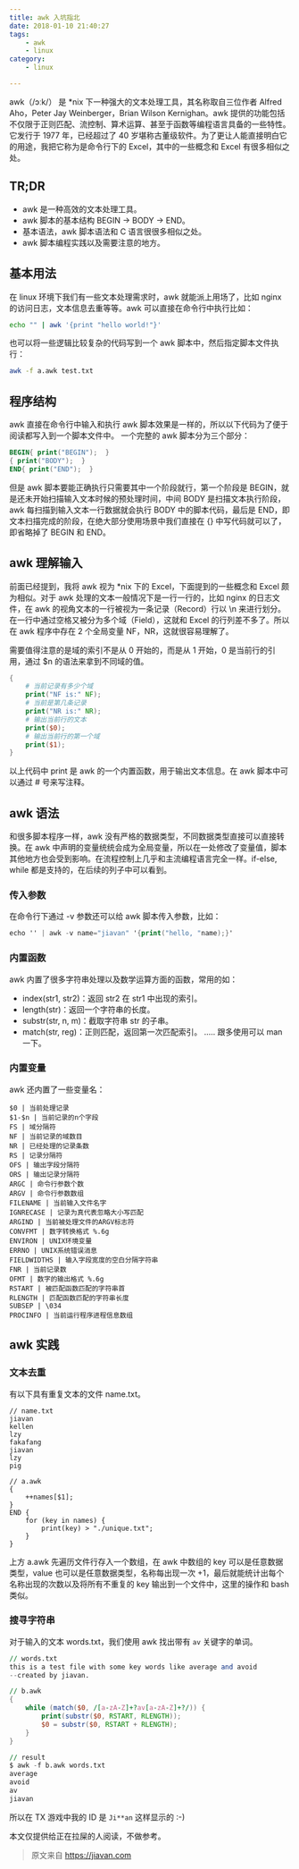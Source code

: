 ```yaml
---
title: awk 入坑指北
date: 2018-01-10 21:40:27
tags:
	- awk
	- linux
category:
	- linux

---
```


awk（/ɔːk/） 是 *nix 下一种强大的文本处理工具，其名称取自三位作者 Alfred Aho，Peter Jay Weinberger，Brian Wilson Kernighan。awk 提供的功能包括不仅限于正则匹配、流控制、算术运算、甚至于函数等编程语言具备的一些特性。它发行于 1977 年，已经超过了 40 岁堪称古董级软件。为了更让人能直接明白它的用途，我把它称为是命令行下的 Excel，其中的一些概念和 Excel 有很多相似之处。

<!--more-->

## TR;DR
- awk 是一种高效的文本处理工具。
- awk 脚本的基本结构 BEGIN -> BODY -> END。
- 基本语法，awk 脚本语法和 C 语言很很多相似之处。
- awk 脚本编程实践以及需要注意的地方。

## 基本用法
在 linux 环境下我们有一些文本处理需求时，awk 就能派上用场了，比如 nginx 的访问日志，文本信息去重等等。awk 可以直接在命令行中执行比如：
```bash
echo "" | awk '{print "hello world!"}'
```
也可以将一些逻辑比较复杂的代码写到一个 awk 脚本中，然后指定脚本文件执行：
```bash
awk -f a.awk test.txt
```

## 程序结构
awk 直接在命令行中输入和执行 awk 脚本效果是一样的，所以以下代码为了便于阅读都写入到一个脚本文件中。
一个完整的 awk 脚本分为三个部分：
```awk
BEGIN{ print("BEGIN");  }
{ print("BODY");  }
END{ print("END");  }
```
但是 awk 脚本要能正确执行只需要其中一个阶段就行，第一个阶段是 BEGIN，就是还未开始扫描输入文本时候的预处理时间，中间 BODY 是扫描文本执行阶段，awk 每扫描到输入文本一行数据就会执行 BODY 中的脚本代码，最后是 END，即文本扫描完成的阶段，在绝大部分使用场景中我们直接在 {} 中写代码就可以了，即省略掉了 BEGIN 和 END。

## awk 理解输入
前面已经提到，我将 awk 视为 *nix 下的 Excel，下面提到的一些概念和 Excel 颇为相似。对于 awk 处理的文本一般情况下是一行一行的，比如 nginx 的日志文件，在 awk 的视角文本的一行被视为一条记录（Record）行以 \n 来进行划分。在一行中通过空格又被分为多个域（Field），这就和 Excel 的行列差不多了。所以在 awk 程序中存在 2 个全局变量 NF，NR，这就很容易理解了。

需要值得注意的是域的索引不是从 0 开始的，而是从 1 开始，0 是当前行的引用，通过 $n 的语法来拿到不同域的值。
```awk
{
    # 当前记录有多少个域
    print("NF is:" NF);
    # 当前是第几条记录
    print("NR is:" NR);
    # 输出当前行的文本
    print($0);
    # 输出当前行的第一个域
    print($1);
}
```
以上代码中 print 是 awk 的一个内置函数，用于输出文本信息。在 awk 脚本中可以通过 # 号来写注释。

## awk 语法
和很多脚本程序一样，awk 没有严格的数据类型，不同数据类型直接可以直接转换。在 awk 中声明的变量统统会成为全局变量，所以在一处修改了变量值，脚本其他地方也会受到影响。在流程控制上几乎和主流编程语言完全一样。if-else, while 都是支持的，在后续的列子中可以看到。

### 传入参数
在命令行下通过 -v 参数还可以给 awk 脚本传入参数，比如：
```awk
echo '' | awk -v name="jiavan" '{print("hello, "name);}'
```

### 内置函数
awk 内置了很多字符串处理以及数学运算方面的函数，常用的如：
- index(str1, str2)：返回 str2 在 str1 中出现的索引。
- length(str)：返回一个字符串的长度。
- substr(str, n, m)：截取字符串 str 的子串。
- match(str, reg)：正则匹配，返回第一次匹配索引。
.....
跟多使用可以 man 一下。

### 内置变量
awk 还内置了一些变量名：
```
$0 | 当前处理记录
$1-$n | 当前记录的n个字段
FS | 域分隔符
NF | 当前记录的域数目
NR | 已经处理的记录条数
RS | 记录分隔符
OFS | 输出字段分隔符
ORS | 输出记录分隔符
ARGC | 命令行参数个数
ARGV | 命令行参数数组
FILENAME | 当前输入文件名字
IGNRECASE | 记录为真代表忽略大小写匹配
ARGIND | 当前被处理文件的ARGV标志符
CONVFMT | 数字转换格式 %.6g
ENVIRON | UNIX环境变量
ERRNO | UNIX系统错误消息
FIELDWIDTHS | 输入字段宽度的空白分隔字符串
FNR	| 当前记录数
OFMT | 数字的输出格式 %.6g
RSTART | 被匹配函数匹配的字符串首
RLENGTH | 匹配函数匹配的字符串长度
SUBSEP | \034
PROCINFO | 当前运行程序进程信息数组
```

## awk 实践
### 文本去重
有以下具有重复文本的文件 name.txt。
```
// name.txt
jiavan
kellen
lzy
fakafang
jiavan
lzy
pig

// a.awk
{
    ++names[$1];
}
END {
    for (key in names) {
        print(key) > "./unique.txt";
    }
}
```
上方 a.awk 先遍历文件行存入一个数组，在 awk 中数组的 key 可以是任意数据类型，value 也可以是任意数据类型，名称每出现一次 +1，最后就能统计出每个名称出现的次数以及将所有不重复的 key 输出到一个文件中，这里的操作和 bash 类似。

### 搜寻字符串
对于输入的文本 words.txt，我们使用 awk 找出带有 `av` 关键字的单词。
```awk
// words.txt
this is a test file with some key words like average and avoid
--created by jiavan.

// b.awk
{
    while (match($0, /[a-zA-Z]+?av[a-zA-Z]+?/)) {
        print(substr($0, RSTART, RLENGTH));
        $0 = substr($0, RSTART + RLENGTH);
    }
}

// result
$ awk -f b.awk words.txt
average
avoid
av
jiavan
```
所以在 TX 游戏中我的 ID 是 `Ji**an` 这样显示的 :-)

本文仅提供给正在拉屎的人阅读，不做参考。

> 原文来自 https://jiavan.com
